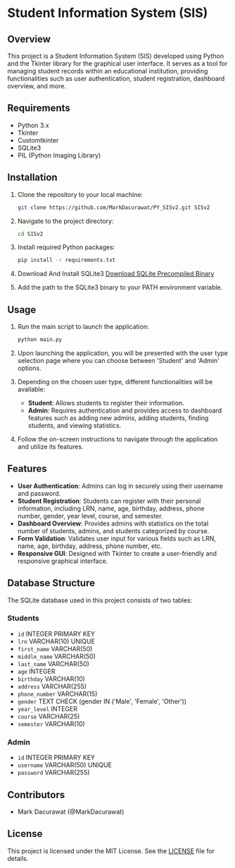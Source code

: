# Student Information System (SIS)

## Overview

This project is a Student Information System (SIS) developed using Python and the Tkinter library for the graphical user interface. It serves as a tool for managing student records within an educational institution, providing functionalities such as user authentication, student registration, dashboard overview, and more.

## Requirements

- Python 3.x
- Tkinter
- Customtkinter
- SQLite3
- PIL (Python Imaging Library)

## Installation

1. Clone the repository to your local machine:

   ```bash
   git clone https://github.com/MarkDacurawat/PY_SISv2.git SISv2
   ```

2. Navigate to the project directory:

   ```bash
   cd SISv2
   ```

3. Install required Python packages:

   ```bash
   pip install -r requirements.txt
   ```

4. Download And Install SQLite3
   [Download SQLite Precompiled Binary](https://www.sqlite.org/2024/sqlite-tools-win-x64-3450300.zip)

5. Add the path to the SQLite3 binary to your PATH environment variable.

## Usage

1. Run the main script to launch the application:

   ```bash
   python main.py
   ```

2. Upon launching the application, you will be presented with the user type selection page where you can choose between 'Student' and 'Admin' options.

3. Depending on the chosen user type, different functionalities will be available:

   - **Student**: Allows students to register their information.
   - **Admin**: Requires authentication and provides access to dashboard features such as adding new admins, adding students, finding students, and viewing statistics.

4. Follow the on-screen instructions to navigate through the application and utilize its features.

## Features

- **User Authentication**: Admins can log in securely using their username and password.
- **Student Registration**: Students can register with their personal information, including LRN, name, age, birthday, address, phone number, gender, year level, course, and semester.
- **Dashboard Overview**: Provides admins with statistics on the total number of students, admins, and students categorized by course.
- **Form Validation**: Validates user input for various fields such as LRN, name, age, birthday, address, phone number, etc.
- **Responsive GUI**: Designed with Tkinter to create a user-friendly and responsive graphical interface.

## Database Structure

The SQLite database used in this project consists of two tables:

### Students

- `id` INTEGER PRIMARY KEY
- `lrn` VARCHAR(10) UNIQUE
- `first_name` VARCHAR(50)
- `middle_name` VARCHAR(50)
- `last_name` VARCHAR(50)
- `age` INTEGER
- `birthday` VARCHAR(10)
- `address` VARCHAR(255)
- `phone_number` VARCHAR(15)
- `gender` TEXT CHECK (gender IN ('Male', 'Female', 'Other'))
- `year_level` INTEGER
- `course` VARCHAR(25)
- `semester` VARCHAR(10)

### Admin

- `id` INTEGER PRIMARY KEY
- `username` VARCHAR(50) UNIQUE
- `password` VARCHAR(255)

## Contributors

- Mark Dacurawat (@MarkDacurawat)

## License

This project is licensed under the MIT License. See the [LICENSE](LICENSE) file for details.
